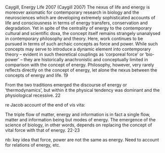 ﻿Caygill, Energy Life 2007 (Caygill 2007)
The nexus of life and energy is moreover axiomatic for contemporary research in biology and the neurosciences which are developing extremely sophisticated accounts of life and consciousness in terms of energy transfers, conservation and degradation. Yet in spite of the centrality of energy to the contemporary cultural and scientific doxa, the concept itself remains strangely unanalysed in contemporary philosophy and theory. Here, work continues to be pursued in terms of such archaic concepts as force and power. While such concepts may serve to introduce a dynamic element into contemporary theory – evident in such theoretical couplings as ‘corporeal force’ or ‘bio-power’ – they are historically anachronistic and conceptually limited in comparison with the concept of energy. Philosophy, however, very rarely reflects directly on the concept of energy, let alone the nexus between the concepts of energy and life. 19

From the two traditions emerged the discourse of energy or ‘thermodynamics’, but within it the physical tendency was dominant and the physiological recessive. 22

re Jacob account of the end of vis vita:

The triple flow of matter, energy and information is in fact a single flow, matter and information being but modes of energy. The emergence of the science of biology, in other words, depends on replacing the concept of vital force with that of energy. 22-23

nb: key idea that force, power are not the same as energy. Need to account for relations of energy, etc. 

